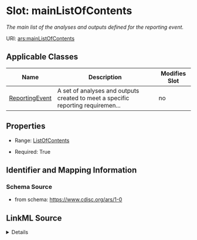 # Slot: mainListOfContents


_The main list of the analyses and outputs defined for the reporting event._



URI: [ars:mainListOfContents](https://www.cdisc.org/ars/1-0/mainListOfContents)



<!-- no inheritance hierarchy -->




## Applicable Classes

| Name | Description | Modifies Slot |
| --- | --- | --- |
[ReportingEvent](ReportingEvent.md) | A set of analyses and outputs created to meet a specific reporting requiremen... |  no  |







## Properties

* Range: [ListOfContents](ListOfContents.md)

* Required: True





## Identifier and Mapping Information







### Schema Source


* from schema: https://www.cdisc.org/ars/1-0




## LinkML Source

<details>
```yaml
name: mainListOfContents
description: The main list of the analyses and outputs defined for the reporting event.
from_schema: https://www.cdisc.org/ars/1-0
rank: 1000
alias: mainListOfContents
domain_of:
- ReportingEvent
range: ListOfContents
required: true
inlined: true
inlined_as_list: true

```
</details>